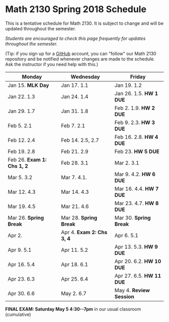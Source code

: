 # Math 2130 Spring 2018 Schedule

This is a tentative schedule for Math 2130.
It is subject to change and will be updated throughout the semester.

*Students are encouraged to check this page frequently for updates throughout the semester.*

(Tip: if you sign up for a [GitHub](http://www.github.com) account, you can
"follow" our Math 2130 repository and be notified whenever changes are made
to the schedule. Ask the instructor if you need help with this.)



| **Monday** | **Wednesday** | **Friday** |
|----------| ------------|---------------|
|Jan 15. **MLK Day**| Jan 17. 1.1| Jan 19. 1.2|
|Jan 22. 1.3| Jan 24. 1.4| Jan 26. 1.5. **HW 1 DUE**|
|Jan 29. 1.7| Jan 31. 1.8| Feb 2. 1.9. **HW 2 DUE**|
|Feb 5. 2.1| Feb 7. 2.1| Feb 9. 2.3. **HW 3 DUE**|
|Feb 12. 2.4| Feb 14. 2.5, 2.7| Feb 16. 2.8. **HW 4 DUE**|
|Feb 19. 2.8| Feb 21. 2.9| Feb 23. **HW 5 DUE**|
|Feb 26. **Exam 1: Chs 1, 2**| Feb 28. 3.1| Mar 2. 3.1|
|Mar 5. 3.2| Mar 7. 4.1.| Mar 9. 4.2. **HW 6 DUE**|
|Mar 12. 4.3| Mar 14. 4.3| Mar 16. 4.4. **HW 7 DUE**|
|Mar 19. 4.5|Mar 21. 4.6| Mar 23. 4.7. **HW 8 DUE**|
|Mar 26. **Spring Break**| Mar 28. **Spring Break**| Mar 30. **Spring Break**|
|Apr 2. |Apr 4. **Exam 2: Chs 3, 4** | Apr 6. 5.1 |
|Apr 9. 5.1  |Apr 11. 5.2| Apr 13. 5.3. **HW 9 DUE**|
|Apr 16. 5.4|Apr 18. 6.1| Apr 20. 6.2. **HW 10 DUE**|
|Apr 23. 6.3|Apr 25. 6.4| Apr 27. 6.5. **HW 11 DUE** |
|Apr 30. 6.6|May 2. 6.7| May 4. **Review Session**|


**FINAL EXAM: Saturday May 5 4:30--7pm** in our usual classroom (cumulative)
